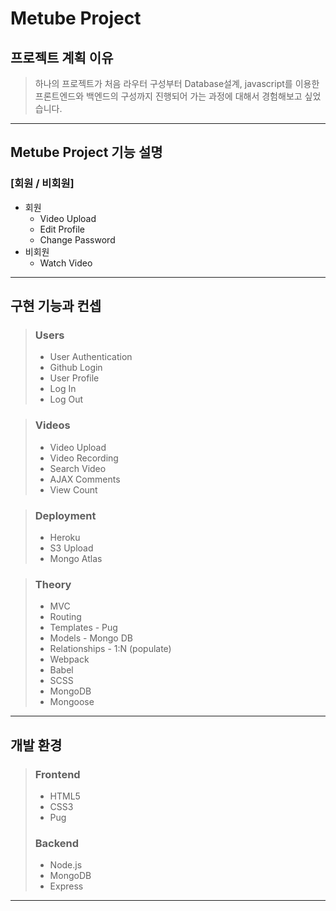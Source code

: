 # Metube Project

## 프로젝트 계획 이유

> 하나의 프로젝트가 처음 라우터 구성부터 Database설계, javascript를 이용한 프론트엔드와 백엔드의 구성까지 진행되어 가는 과정에 대해서 경험해보고 싶었습니다.

---

## Metube Project 기능 설명

### [회원 / 비회원]

- 회원
  - Video Upload
  - Edit Profile
  - Change Password
- 비회원
  - Watch Video

---

## 구현 기능과 컨셉

> ### Users
>
> - User Authentication
> - Github Login
> - User Profile
> - Log In
> - Log Out

> ### Videos
>
> - Video Upload
> - Video Recording
> - Search Video
> - AJAX Comments
> - View Count

> ### Deployment
>
> - Heroku
> - S3 Upload
> - Mongo Atlas

> ### Theory
>
> - MVC
> - Routing
> - Templates - Pug
> - Models - Mongo DB
> - Relationships - 1:N (populate)
> - Webpack
> - Babel
> - SCSS
> - MongoDB
> - Mongoose

---

## 개발 환경

> ### Frontend
>
> - HTML5
> - CSS3
> - Pug
>
> ### Backend
>
> - Node.js
> - MongoDB
> - Express

---
